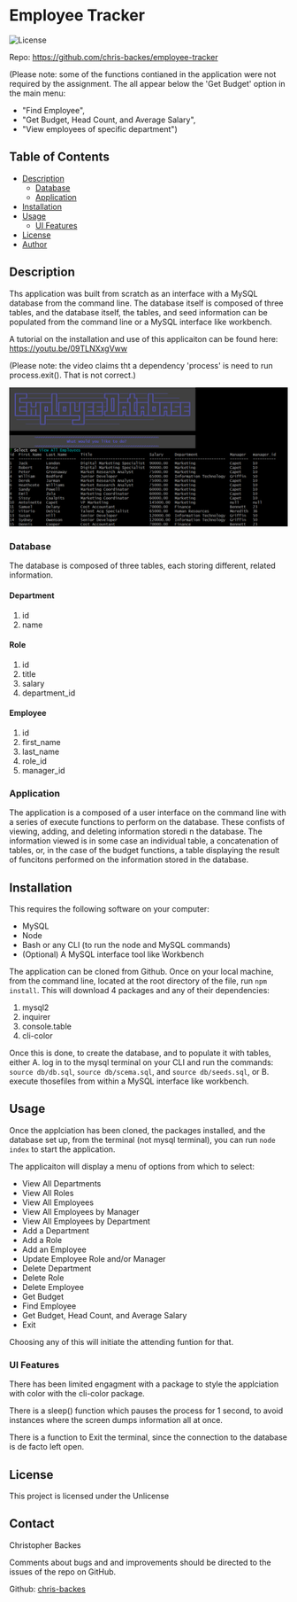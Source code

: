 # Employee Tracker

![License](https://img.shields.io/github/license/chris-backes/employee-tracker)

Repo: https://github.com/chris-backes/employee-tracker

(Please note: some of the functions contianed in the application were not required by the assignment. The all appear below the 'Get Budget' option in the main menu: 	
- "Find Employee",
- "Get Budget, Head Count, and Average Salary",
- "View employees of specific department")

## Table of Contents

* [Description](#description)
    * [Database](#database)
    * [Application](#application)
* [Installation](#installation)
* [Usage](#usage)
    * [UI Features](#ui-features)
* [License](#license)
* [Author](#author)

## Description

Ths application was built from scratch as an interface with a MySQL database from the command line. The database itself is composed of three tables, and the database itself, the tables, and seed information can be populated from the command line or a MySQL interface like workbench.

A tutorial on the installation and use of this applicaiton can be found here: https://youtu.be/09TLNXxgVww

(Please note: the video claims tht a dependency 'process' is need to run process.exit(). That is not correct.)

![the application running from the command line](./assets/screenshot.png)

### Database

The database is composed of three tables, each storing different, related information.

#### Department

1. id
2. name

#### Role

1. id
2. title
3. salary
4. department_id

#### Employee

1. id
2. first_name
3. last_name
4. role_id
5. manager_id

### Application

The application is a composed of a user interface on the command line with a series of execute functions to perform on the database. These confists of viewing, adding, and deleting information storedi n the database. The information viewed is in some case an individual table, a concatenation of tables, or, in the case of the budget functions, a table displaying the result of funcitons performed on the information stored in the database.

## Installation

This requires the following software on your computer:

-   MySQL
-   Node
-   Bash or any CLI (to run the node and MySQL commands)
-   (Optional) A MySQL interface tool like Workbench

The application can be cloned from Github. Once on your local machine, from the command line, located at the root directory of the file, run `npm install`. This will download 4 packages and any of their dependencies:

1. mysql2
2. inquirer
3. console.table
4. cli-color

Once this is done, to create the database, and to populate it with tables, either A. log in to the mysql terminal on your CLI and run the commands: `source db/db.sql`, `source db/scema.sql`, and `source db/seeds.sql`, or B. execute thosefiles from within a MySQL interface like workbench.

## Usage

Once the applciation has been cloned, the packages installed, and the database set up, from the terminal (not mysql terminal), you can run `node index` to start the application.

The applicaiton will display a menu of options from which to select:
- View All Departments
- View All Roles
- View All Employees
- View All Employees by Manager
- View All Employees by Department
- Add a Department
- Add a Role
- Add an Employee
- Update Employee Role and/or Manager
- Delete Department
- Delete Role
- Delete Employee
- Get Budget
- Find Employee
- Get Budget, Head Count, and Average Salary
- Exit

Choosing any of this will initiate the attending funtion for that.

### UI Features

There has been limited engagment with a package to style the applciation with color with the cli-color package.

There is a sleep() function which pauses the process for 1 second, to avoid instances where the screen dumps information all at once.

There is a function to Exit the terminal, since the connection to the database is de facto left open.

## License 

This project is licensed under the Unlicense

## Contact

Christopher Backes 

Comments about bugs and and improvements should be directed to the issues of the repo on GitHub.

Github: [chris-backes](https://github.com/chris-backes/)
